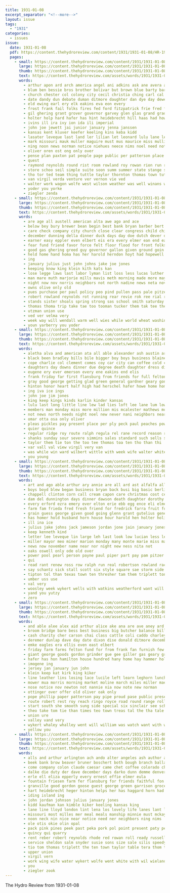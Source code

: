 ```yaml
---
title: 1931-01-08
excerpt_separator: "<!--more-->"
layout: issue
tags:
  - "1931"
categories:
  - issues
issue:
  date: 1931-01-08
  pdf: https://content.thehydroreview.com/content/1931/1931-01-08/HR-1931-01-08.pdf
  pages:
    - small: https://content.thehydroreview.com/content/1931/1931-01-08/small/HR-1931-01-08-01.jpg
      large: https://content.thehydroreview.com/content/1931/1931-01-08/large/HR-1931-01-08-01.jpg
      thumb: https://content.thehydroreview.com/content/1931/1931-01-08/thumbnails/HR-1931-01-08-01.jpg
      text: https://content.thehydroreview.com/assets/words/1931/1931-01-08/HR-1931-01-08-01.txt
      words:
        - arthur apon ard arch america angel ani adkins ask ane avera are alvin appleman artie adamson amos albert american adams all and
        - blum ben bessie bros brother bolivar but brown blue barty barr brooker boy bradley bill ball best both brought been beach bow billie bolle boucher belva basket bartgis burgman blackwell binger bethel bur begin bedford boys big bane burden
        - church chester col colony city cecil christia ching carl cal crane chamber cash carver cody coleman charles christmas claflin curtis crail con chet craft charlie cox can clyde chain christian
        - date dandy dun debate duman ditmore daughter dan dye day dewey done daughters
        - eld ewing earl ery elk eakins eva eon every
        - frost frank fail folks fires fed ford fitzpatrick frie fred for fitzpatric from fry found first fleeman few fertil fire forest felton fireman
        - gil ghering grant grover governor garvey glen glas grand grad green greeson goes good geri gibbs geary glidewell gould given game
        - holter holp hard hafer has hint heidebrecht hill haas had how her hamons hinton holi hogan held hai hydro hillis hardin hank home hatfield hall hastings howard henry heineman harry hardware hamilton
        - ivins ill ira ivy ion ida ili imperial
        - john joe jewett jai junior january jenna janssen
        - kansas kent kluver keefer keeling kins keba kidd
        - lasater leveque last land ler lilian let leonard lulu lane leola lemon lay locks los liam louis lad long
        - mark missouri mauk muller maguire must mus maurice miss mullins march middle mille members mcanally mar miner men marsha murray many market mon miller maude made
        - ning noon news norman notice niehues neece nims noel need not nickerson new night nees
        - oliver oren ost ong only over
        - pense plan paxton pat people page public per patterson place pack president proud pai pitzer post paper
        - quest
        - raymond reynolds round rist room rowland roy rowan rion run ruth ruby rose rate ruhl ren rosa russell
        - store schoo seil simple suite soon summ summer state stange sund sylvester springfield server sports sui stutt show standard servi san south spies stores suits saturday stewart see square sun school style switzer son sickles simmons stockton sat smith sunday strong shawnee stay self
        - tho tor ted team thing tuttle taylor thornton thomas town tut them tin tien ton texas thom teen thelma tea too thralls thorn the
        - van virgil verda venture ver vernon vie ved
        - walter work wagon wolfe west wilson weather was well winans whittenton wright white winners warkentin watson wisel washington worth while weatherford whitley week will wells waters weathers walker wind wall with welcome
        - yoder you yorke
        - ziegler zenda
    - small: https://content.thehydroreview.com/content/1931/1931-01-08/small/HR-1931-01-08-02.jpg
      large: https://content.thehydroreview.com/content/1931/1931-01-08/large/HR-1931-01-08-02.jpg
      thumb: https://content.thehydroreview.com/content/1931/1931-01-08/thumbnails/HR-1931-01-08-02.jpg
      text: https://content.thehydroreview.com/assets/words/1931/1931-01-08/HR-1931-01-08-02.txt
      words:
        - are age all austell american alta awe ago and ace
        - below bey bury brewer bean begin best bank bryan barber bert banks been beat bette bidding but betty boyle bonds baby board buy business
        - care check company city church close clear congress child chica christmas cotton cash cha cause can courts chastain call con court come cody
        - december dunning della dinner duck days day doe dutch dever daughter does due dick dent date dear
        - earner easy eppler even elbert eis era every elmer ean end eason eans
        - fear fund friend favor force felt floor flood for front folks first from fred friday few farm frank
        - good gas ghering greed guy governor gallon given ground goin guest grain gone grover grant
        - held home hand homa has her harold herndon hoyt had hopewell helen hafer hope house hydro him harrie human hon high henry heads
        - ing
        - january julius just john johns jake joe jones
        - keeping know king klein kith kats kan
        - lose legge laws last labor lyman list loss less lucas luther lame low lou
        - man mare muth marjorie mills mavis meth morning made more may men mount monin main mel much monday mary mur mir masoner mangum mark mountain miller murray mong manner matter mon
        - night now nov norris neighbors not north nadine news neta november new
        - owns olive only old
        - pues purchase per paul policy peo pind pullen pass pale pitzer pro patrick point payne price press
        - robert rowland reynolds rot running rear revie rok ree rial rathe rief robertson reason ready red
        - stands sister shoals spring strong sas school smith saturday stocks son seem size said sunday side senator sam simpson surplus stock sin spain sessions soard six subject sack stan sun shadow
        - thomas thoma trip take tae too tooman tucker them tak tee the tota
        - utzman union use
        - ved ver velma very
        - week way will wendall warm well wies while world wheat washington wage western wish with wickersham worst wale weeks wise was wiss went
        - youn yarberry you yoder
    - small: https://content.thehydroreview.com/content/1931/1931-01-08/small/HR-1931-01-08-03.jpg
      large: https://content.thehydroreview.com/content/1931/1931-01-08/large/HR-1931-01-08-03.jpg
      thumb: https://content.thehydroreview.com/content/1931/1931-01-08/thumbnails/HR-1931-01-08-03.jpg
      text: https://content.thehydroreview.com/assets/words/1931/1931-01-08/HR-1931-01-08-03.txt
      words:
        - aletha alva and american ata all able alexander ash austin are age
        - black been bradley bills bile bigger boy boys business blaine barber bins beams baki but braly best brown barrer better below brought bon bristow ben
        - cope charlie col clement comes coy car city can coffee cold cales carver cordell cost crissman cry craig child come clinton church
        - daughters day downs dinner due degree death daughter dress dill dester date dungan days
        - eugene ery ever emerson every ene eakins end elis
        - frank friday far first flansburg from friends for full felton foreman farm folks free
        - gray good george getting glad green general gardner geary gone gest
        - hinton honor heart half high had herschel hafer howe home homes has house hope homa herman hydro hin herndon hose harry hair her harold haggard hart
        - ing iva ice ings
        - john joe jim jones
        - king keep kings kinds karlin kinder kansas
        - lulu last long little line lew lad lies loft lee lane lum low lon less let
        - members man monday miss more million mis mcalester mathews morning money mountain maud mens most may mar mas
        - not news north needs night noel new never nani neighbors near
        - omar otta osa only oliver
        - pleas pickles pay present place per ply peck paul peaches powder pace
        - quier quince
        - regular ridge roy route ralph regula rel rane record reason ray ren riggs read roof res
        - shanks sunday sour severe simmins sales standard such sells sermon show seat spain school sport sun save salo star stewart smith sedan silk stockton sylvester simmons service saving six sal shows steph sup soe store shirts see syed sale south scarth sees scott saturday
        - taylor them tie ton the too tee thomas toa ten tho than thi
        - var vall val view virgil very van
        - was while win ward wilbert wittle with week wife walter white will williams wedding want wyatt work weatherford wee
        - you young
    - small: https://content.thehydroreview.com/content/1931/1931-01-08/small/HR-1931-01-08-04.jpg
      large: https://content.thehydroreview.com/content/1931/1931-01-08/large/HR-1931-01-08-04.jpg
      thumb: https://content.thehydroreview.com/content/1931/1931-01-08/thumbnails/HR-1931-01-08-04.jpg
      text: https://content.thehydroreview.com/assets/words/1931/1931-01-08/HR-1931-01-08-04.txt
      words:
        - art and ago able arthur ary annie are all ard ast alfalfa allie
        - boys boyd blew began business bryan back busi big basic berlin box barber been blizzard bobby butcher burns burgman brother better buy brown billie bertha bean bill best bahney baby beryl beans but
        - chappell clinton corn call cream capon care christmas cost cedar carson colorado cardy chas canute city curtis cecil cunningham custer caller crail clark charlie car charles cattle county carl cordell clarence company coffee
        - dam del dunnington days dinner dawson death daughter dorothy daughters dows day drop deal dungan dunn does dewey during dollar done durham
        - every erford ezra emery ever elton erie ebb egg ence eli elmer eke eugene eitel elgin
        - farm fam frieda fred fresh friend for fredrick farra fruit ford friends forward frank fair from folks found few fields flom friday fry full floyd finger fall
        - grain guess george given good going glenn grant gutelius general glad ghering gener grandfield guy
        - has homer hold husband horn house hour harold hen holter holiday heres how harry home hom heir herndon hatfield her higgins hope hiram homes head harder henry hidlebaugh health had
        - ill ina ice
        - julius jake johns jack jameson jordan jone jain january jones john
        - keep kenneth kind
        - letter lee leveque lin large leh last look low lucian less lewis lucky left luck levi land lily little light living lillie
        - miller mayor meo miner marion monday many monte marie miss market mea much mond meadows mexico mcalester marvin mile must men may morning merry made myrtle man mast masoner maxton mavis melvin meter more
        - news now november name near nor night new ness nita not
        - oaks oswell only ode old over
        - power pool pearl person payne paul piper part pay pam pitzer pan perish plenty pugh paper pro persons past
        - qui
        - read rant renew ross row ralph run real robertson rowland rack riggs ran reuss rain roy raymond
        - say schantz sick stall scott six style square sae storm side speedy stutzman store strong she school sun son such sunday service saturday spain sister small snow season
        - tipton tol than texas town ten thresher tam them triplett ton trucks tickel timber townsley treadway the thing trip
        - umber uss use
        - val very
        - woosley week wykert wells with watkins weatherford want will win wal waters weeks was well wagon waste window wind warm weather winners walter wood worst write williams wife
        - yand you yutzy
        - zero
    - small: https://content.thehydroreview.com/content/1931/1931-01-08/small/HR-1931-01-08-05.jpg
      large: https://content.thehydroreview.com/content/1931/1931-01-08/large/HR-1931-01-08-05.jpg
      thumb: https://content.thehydroreview.com/content/1931/1931-01-08/thumbnails/HR-1931-01-08-05.jpg
      text: https://content.thehydroreview.com/assets/words/1931/1931-01-08/HR-1931-01-08-05.txt
      words:
        - and able alee alex aid arthur alice ake ana are ave aney ard all ala alfred asia askew april
        - broom bridge bare bess best business big butcher balance bill been boaz burner brindle black boucher brother bulk bay ban better bank boris
        - cash charity cher carson chai class cattle coli caddo charley city comin clara corn chastain chief cad clinton care cand cost crane came close car coffee cook clerk charter cas carl carry cummings
        - deremer dunlap dave day date dixon dise donald ditmore december dinner days dandy deering death dairy donate daughter dora
        - emke eagles era ellis even east elbert
        - friday farm farms felton fund for from frank fan furnish few fant frost fresh first fond
        - giant george goods gordon grinder gue gee giller gas geary ground glen gover grow green glad given grade good
        - hafer has hon hamilton house hundred hany home hay hammer holiday hes haw half hartley hydro hens head horn how harding hinton had her held homes harness horse hibbs high henke horton
        - imogene ing
        - jersey jan january jun john
        - klein keep kat kirk king kiker
        - line leather lins losing lace lucile left learn leghorn lunch lane lister list lynch lasley lea like
        - mower mua morris morning market moline march miles miller mae mill mare miss matthews members may mulder more marvin mis mapel mite mat merrel milk mound mildred much marian
        - nose notice nov newton not nannie nia now note new norman
        - ottinger over offer old oliver oak only
        - pope phillip paper patterson pay pipe proud pase public present pry piper
        - route robert rest roy reach ringo royce road round range roll real rate rene rue resse rowan roo ray ryan rhoads rack
        - start south she smooth sung side special six sinclair see school sister stover set sow sunday springs son saw states sun scott saturday state sell sing sunda sil sey stock sledge score stove sons
        - theo take tom tie than times teo town treas tal the tha tale tongue table
        - union ure
        - valley vand very
        - wykert whaley whalley went will william was watch want with wheel wal wish won work wells wei west white week weeks weatherford
        - yellow you
    - small: https://content.thehydroreview.com/content/1931/1931-01-08/small/HR-1931-01-08-06.jpg
      large: https://content.thehydroreview.com/content/1931/1931-01-08/large/HR-1931-01-08-06.jpg
      thumb: https://content.thehydroreview.com/content/1931/1931-01-08/thumbnails/HR-1931-01-08-06.jpg
      text: https://content.thehydroreview.com/assets/words/1931/1931-01-08/HR-1931-01-08-06.txt
      words:
        - alls and arthur arlington ach ando alter angeles ash author all ake area armstrong alt abo are abe
        - beek bank brow beaver bruner boschert both bough branch ballard bar box beans bassler born bridgeport buy bas boucher
        - come company colon claude caesar came chet coffee colorado chester crea colony constant cleo cust card comes call charles cash cali church cleve cal corn case cavin carry cloninger city
        - dalke die duty der dave december days darko dunn demme denver day dandy dunithan daugherty dinner
        - erle ell eliza epperly every ernest effie elmer eula
        - fountain friesen farm fer flansburg for friends faithful fon first friday farrell fred frye
        - granville good gordon goose guest george green garrison groce grand
        - hart heidebrecht heger hinton helps her has haggard horn had homa hatfield haskins homer hydro hunt hanlin hunting home henry heen how
        - iding island ing
        - john jordan johnson julius january jones
        - kidd kaufman kan kimble kiker keeling kansas king
        - lane line lloyd london lint lena los lovely life lanes lant lahoma light
        - missouri most milles mer meal meals manship minnie must mckay members mattie mol mae med market maino mosa miller miss menno
        - noon neck nin nice near notice need ner neighbors ning nims
        - ole otis okie olin opal
        - pack pink pines peek past peka pork pol point present paty per part pinto plenty proud price pump pee
        - quincy qui quarry
        - rent reber robert reynolds rhode red rowan roll ready russell ralph ring ridenour rutledge rozell reading rea rust
        - service sheldon salm snyder susie sons size sale silis speedy solar settle standard she sali scott saturday seven sunday store sam salmon spain smith san
        - tio tom thomas triplett the ten town taylor table tera thom take them thiessen
        - upper union
        - virgil vern
        - work wing wife water wykert wolfe went white with wil wieland was wilson wight weeks worth watch will wood week warkentin
        - you
        - ziegler zook
---
```


The Hydro Review from 1931-01-08

<!--more-->

